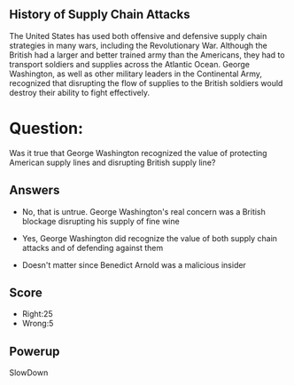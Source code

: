 ## History of Supply Chain Attacks
The United States has used both offensive and defensive
supply chain strategies in many wars,
including the Revolutionary War.
Although the British had a larger and better trained
army than the Americans,
they had to transport soldiers
and supplies across the Atlantic Ocean.
George Washington,
as well as other military leaders in the Continental Army,
recognized that disrupting the flow of supplies to the
British soldiers would destroy their ability to fight
effectively.

# Question:
Was it true that George Washington recognized the value of protecting American supply lines and disrupting British supply line?

## Answers
- No, that is untrue. George Washington's real concern was a British blockage disrupting his supply of fine wine
* Yes, George Washington did recognize the value of both supply chain attacks and of defending against them
- Doesn't matter since Benedict Arnold was a malicious insider

## Score
- Right:25
- Wrong:5

## Powerup
SlowDown
